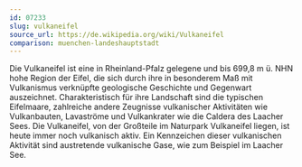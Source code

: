 ```yaml
---
id: 07233
slug: vulkaneifel
source_url: https://de.wikipedia.org/wiki/Vulkaneifel
comparison: muenchen-landeshauptstadt
---
```


Die Vulkaneifel ist eine in Rheinland-Pfalz gelegene und bis 699,8 m ü. NHN hohe Region der Eifel, die sich durch ihre in besonderem Maß mit Vulkanismus verknüpfte geologische Geschichte und Gegenwart auszeichnet. Charakteristisch für ihre Landschaft sind die typischen Eifelmaare, zahlreiche andere Zeugnisse vulkanischer Aktivitäten wie Vulkanbauten, Lavaströme und Vulkankrater wie die Caldera des Laacher Sees. Die Vulkaneifel, von der Großteile im Naturpark Vulkaneifel liegen, ist heute immer noch vulkanisch aktiv. Ein Kennzeichen dieser vulkanischen Aktivität sind austretende vulkanische Gase, wie zum Beispiel im Laacher See.
